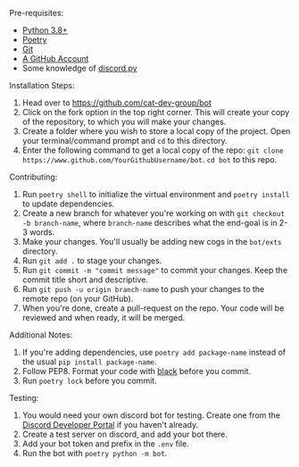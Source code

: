 Pre-requisites:
 - [Python 3.8+](https://www.python.org/downloads/)
 - [Poetry](https://python-poetry.org/docs/)
 - [Git](https://git-scm.com/downloads)
 - [A GitHub Account](https://github.com/join)
 - Some knowledge of [discord.py](https://discordpy.readthedocs.io/en/stable/)

Installation Steps:
1. Head over to https://github.com/cat-dev-group/bot
2. Click on the fork option in the top right corner. This will create your copy of the repository, to which you will make your changes.
3. Create a folder where you wish to store a local copy of the project. Open your terminal/command prompt and `cd` to this directory.
4. Enter the following command to get a local copy of the repo:
`git clone https://www.github.com/YourGithubUsername/bot`.
`cd bot` to this repo.

Contributing:
1. Run `poetry shell` to initialize the virtual environment and `poetry install` to update dependencies.
2. Create a new branch for whatever you're working on with `git checkout -b branch-name`, where `branch-name` describes what the end-goal is in 2-3 words.
3. Make your changes. You'll usually be adding new cogs in the `bot/exts` directory.
4. Run `git add .` to stage your changes.
5. Run `git commit -m "commit message"` to commit your changes. Keep the commit title short and descriptive.
6. Run `git push -u origin branch-name` to push your changes to the remote repo (on your GitHub).
7. When you're done, create a pull-request on the repo. Your code will be reviewed and when ready, it will be merged. 

Additional Notes:
1. If you're adding dependencies, use `poetry add package-name` instead of the usual `pip install package-name`.
2. Follow PEP8. Format your code with [black](https://pypi.org/project/black/) before you commit.
3. Run `poetry lock` before you commit.

Testing:
1. You would need your own discord bot for testing. Create one from the [Discord Developer Portal](https://discord.com/developers/applications) if you haven't already.
2. Create a test server on discord,  and add your bot there.
3. Add your bot token and prefix in the `.env` file.
4. Run the bot with `poetry python -m bot`.
